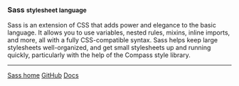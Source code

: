 ### Sass <small>stylesheet language</small>

Sass is an extension of CSS that adds power and elegance to the basic 
language. It allows you to use variables, nested rules, mixins, inline 
imports, and more, all with a fully CSS-compatible syntax. Sass helps keep 
large stylesheets well-organized, and get small stylesheets up and running 
quickly, particularly with the help of the Compass style library.

<hr>

<div class="button-group small align-right">
  <a class="button" href="http://sass-lang.com/">Sass home</a>
  <a class="button" href="https://github.com/sass/sass">GitHub</a>
  <a class="button" href="http://sass-lang.com/documentation/file.SASS_REFERENCE.html">Docs</a>
</div>
